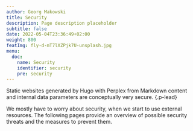 ```yaml
---
author: Georg Makowski
title: Security
description: Page description placeholder
subtitle: false
date: 2022-05-04T23:36:49+02:00 
weight: 800
featImg: fly-d-mT7lXZPjk7U-unsplash.jpg
menu:
  doc:
    name: Security
    identifier: security
    pre: security
---
```


Static websites generated by Hugo with Perplex from Markdown content and internal data parameters are conceptually very secure.
{.p-lead} <!--more-->

We mostly have to worry about security, when we start to use external resources. The following pages provide  an overview of possible security threats and the measures to prevent them.
